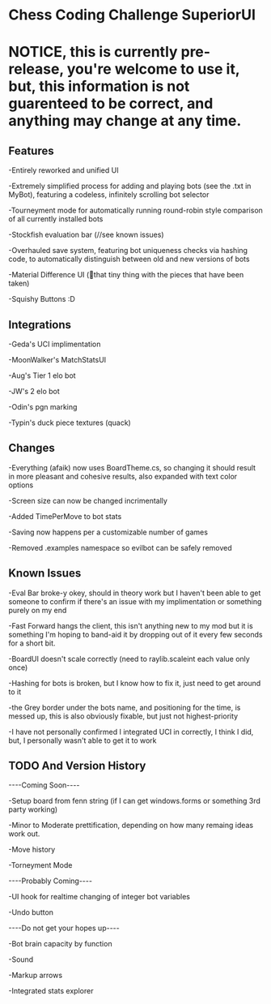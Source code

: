 # Chess Coding Challenge SuperiorUI
# NOTICE, this is currently pre-release, you're welcome to use it, but, this information is not guarenteed to be correct, and anything may change at any time.


## Features
-Entirely reworked and unified UI

-Extremely simplified process for adding and playing bots (see the .txt in MyBot), featuring a codeless, infinitely scrolling bot selector

-Tourneyment mode for automatically running round-robin style comparison of all currently installed bots

-Stockfish evaluation bar (//see known issues)

-Overhauled save system, featuring bot uniqueness checks via hashing code, to automatically distinguish between old and new versions of bots

-Material Difference UI (🤏that tiny thing with the pieces that have been taken)

-Squishy Buttons :D

## Integrations
-Geda's UCI implimentation

-MoonWalker's MatchStatsUI

-Aug's Tier 1 elo bot

-JW's 2 elo bot

-Odin's pgn marking

-Typin's duck piece textures (quack)


## Changes
-Everything (afaik) now uses BoardTheme.cs, so changing it should result in more pleasant and cohesive results, also expanded with text color options

-Screen size can now be changed incrimentally

-Added TimePerMove to bot stats

-Saving now happens per a customizable number of games

-Removed .examples namespace so evilbot can be safely removed

## Known Issues
-Eval Bar broke-y okey, should in theory work but I haven't been able to get someone to confirm if there's an issue with my implimentation or something purely on my end

-Fast Forward hangs the client, this isn't anything new to my mod but it is something I'm hoping to band-aid it by dropping out of it every few seconds for a short bit.

-BoardUI doesn't scale correctly (need to raylib.scaleint each value only once)

-Hashing for bots is broken, but I know how to fix it, just need to get around to it

-the Grey border under the bots name, and positioning for the time, is messed up, this is also obviously fixable, but just not highest-priority

-I have not personally confirmed I integrated UCI in correctly, I think I did, but, I personally wasn't able to get it to work

## TODO And Version History
----Coming Soon----

-Setup board from fenn string (if I can get windows.forms or something 3rd party working)

-Minor to Moderate prettification, depending on how many remaing ideas work out.

-Move history

-Torneyment Mode

----Probably Coming----

-UI hook for realtime changing of integer bot variables

-Undo button

----Do not get your hopes up----

-Bot brain capacity by function

-Sound

-Markup arrows

-Integrated stats explorer
